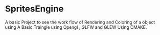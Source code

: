 # SpritesEngine

A basic Project to see the work flow of Rendering and Coloring of a object using 
A Basic  Traingle using  Opengl , GLFW and GLEW Using CMAKE. 
